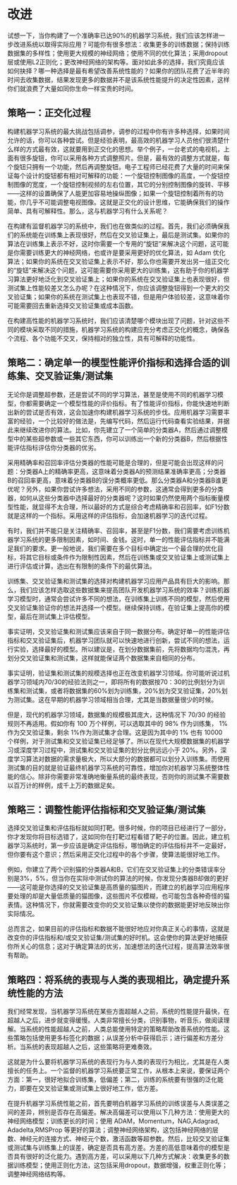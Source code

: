 # 改进

试想一下，当你构建了一个准确率已达90%的机器学习系统，我们应该怎样进一步改进系统以取得实际应用？可能你有很多想法：收集更多的训练数据；保持训练数据集的多样性；使用更大规模的神经网络；使用不同的优化算法；采用dropout层或使用L2正则化；更改神经网络的架构等。面对如此多的选择，我们究竟应该如何抉择？哪一种选择是最有希望改善系统性能的？如果你的团队花费了近半年的时间去收集数据，结果发现更多的数据并不是该系统性能提升的决定性因素，这样你们就浪费了大量如同你生命一样宝贵的时间。

## 策略一：正交化过程

构建机器学习系统的最大挑战包括调参，调参的过程中你有许多种选择，如果时间允许的话，你可以各种尝试。但是经验表明，最高效的机器学习人员他们很清楚什么样的方式最有效，这就要用到正交化的思想。举个例子，一台老式的电视机，上面有很多旋钮，你可以采用各种方式调整照片。但是，最有效的调整方式就是，每个旋钮只拥有一个功能，然后再调整旋钮。电子工程师已经花费了大量的时间来保证每个设计的旋钮都有相对可解释的功能：一个旋钮控制图像的高度，一个旋钮控制图像的宽度，一个旋钮控制视频的左右位置，其它的分别控制图像的旋转、平移——这样的设置确保了人能更加容易地操纵图像；如果一个旋钮控制着所有的功能，你几乎不可能调整电视图像。这就是正交化的设计思维，它能确保我们的操作简单、具有可解释性。那么，这与机器学习有什么关系呢？

在构建有监督机器学习的系统中，我们也在做类似的过程。首先，我们必须确保我们的系统能在训练集上表现很好，然后在交叉验证集上，最后是测试集。如果你的算法在训练集上表示不好，这时你需要一个专用的“旋钮”来解决这个问题，这可能是你需要训练更大的神经网络，也或许是要采用更好的优化算法，如 Adam 优化算法；如果你的系统在交叉验证集上表示不好，那么你也需要开发出另一组正交化的“旋钮”来解决这个问题，这可能需要你采用更大的训练集，这有助于你的机器学习算法更好地泛化到交叉验证集上；如果你的系统在交叉验证集上也表现很好，但测试集上性能较差又怎么办呢？在这种情况下，你应该调整旋钮得到一个更大的交叉验证集；如果你的系统在测试集上也表现不错，但是用户体验较差，这意味着你可能需要回去重新选择交叉验证集或成本函数。

在构建高性能的机器学习系统时，我们应该清楚哪个模块出现了问题，针对这些不同的模块采取不同的措施，机器学习系统的构建应充分考虑正交化的概念，确保各个流程、各个功能不交叉，保持相对的独立性，具有可解释的功能性。

## 策略二：确定单一的模型性能评价指标和选择合适的训练集、交叉验证集/测试集

无论你是调整超参数，还是尝试不同的学习算法，甚至是使用不同的机器学习模型，你都需要确定一个模型性能的评价指标。有了性能评价指标，你能快速地判断出新的尝试是否有效，这会加速你构建机器学习系统的步伐。应用机器学习需要丰富的经验，一个比较好的做法是，先编写代码，然后运行代码查看实验结果，并据此来继续改进你的算法。比如，你先建立了一个简单的分类器A，然后通过调整模型中的某些超参数或一些其它东西，你可以训练出一个新的分类器B，然后根据性能评估指标评估你分类器的优劣。

采用精确率和召回率评估分类器的性能可能是合理的，但是可能会出现这样的问题：分类器A上的精确率更高，这意味着分类器A的预测结果准确率更高；分类器B的召回率更高，意味着分类器B的误分类概率更低。那么分类器A和分类器B谁更优呢？另外，如果你尝试许多想法，采用不同的参数，这通常会得到更多的分类器，如何从这些分类器中选择最好的分类器呢？这时如果仍然使用两个指标衡量模型性能，就显得不太合理，所以最好的方式是综合考虑精确率和召回率，如F1分数就是这样的一个指标。采用这样的评估指标，会加速机器学习的迭代过程。

有时，我们并不能只是关注精确率、召回率，甚至是F1分数，我们需要考虑训练机器学习系统的更多限制因素，如时间、金钱。这时，单一的性能评估指标并不能满足我们的要求。更一般地说，我们需要在多个目标中确定出一个最合理的优化目标，将其它目标或条件作为限制性因素，然后在训练集或交叉验证集上或测试集上进行评估或计算，选出在有限制的条件下的最优算法。

训练集、交叉验证集和测试集的选择对构建机器学习应用产品具有巨大的影响。那么，我们应该怎样选取这些数据集来提高团队开发机器学习系统的效率？训练机器学习模型时，通常会尝试许多不同的想法，在训练集上训练不同的模型，然后使用交叉验证集验证你的想法并选择一个模型。继续保持训练，在验证集上提高你的模型，最后在测试集上评估模型。

事实证明，交叉验证集和测试集应该来自于同一数据分布。确定好单一的性能评估指标和交叉验证集后，机器学习团队就可以快速地进行创新，尝试不同的想法，运行实验，选择最好的模型。所以建议是，在划分数据集前，先将数据均匀混洗，再划分交叉验证集和测试集，这样就能保证两个数据集来自相同的分布。

事实证明，验证集和测试集的规模选择也正在改变机器学习领域。你可能听说过机器学习领域内70/30的经验法则之一，即将所有的数据按70：30的比例划分为训练集和测试集，或者将数据集的60%划为训练集，20%划为交叉验证集，20%划为测试集。这在早期的机器学习领域相当合理，尤其是当数据量很少的时候。

但是，现代的机器学习领域，数据集的规模极其庞大，这种情况下 70/30 的经验规则不再适用。假如你有 100 万个样例，可以选取其中的 98% 作为训练集， 1%作为交叉验证集，剩余 1%作为测试集才合理。这是因为其中的 1% 也有 10000 个样例，对于测试集和交叉验证集已经足够了。所以在现代大规模数据集的机器学习或深度学习过程中，测试集和交叉验证集的划分比例远远小于 20%。另外，深度学习算法对数据的需求量极大，所以大部分的数据都可以划分入训练集。而使用测试集的目的就是验证最终机器学习系统的可靠性，增加你对机器学习系统整体性能的信心。除非你需要非常准确地衡量系统的最终表现，否则你的测试集不需要数以百万计的样例，成千上万的数据足矣。

## 策略三：调整性能评估指标和交叉验证集/测试集

选择交叉验证集和评估指标就如同打靶。很多时候，你的项目已经进行了一部分，你才发现你将目标选错了，这如同你在打靶过程看错了靶子的位置。因此，建立机器学习系统时，第一步应该是确定评估指标，哪怕确定的评估指标并不一定最好，但你要有这个意识；然后采用正交化过程中的各个步骤，使算法能很好地工作。

例如，你建立了两个识别猫的分类器A和B，它们在交叉验证集上的分类错误率分别是3%，5%，但当你在实际中测试你的算法的时候，你发现分类器B却做的更好——这可能是你选择的交叉验证集是高质量的猫图片，而建立的机器学习应用程序要处理的却是大量低质量的猫图像，这些图片不仅模糊，也可能包含各种奇怪的猫表情。这种情况下，你就需要改变你的交叉验证集以使你的数据能更好地反映出你实际情况。

总而言之，如果目前的评估指标和数据不能很好地应对你真正关心的事情，这就是改变你的评估指标和/或交叉验证集/测试集的好时机。这会使你的算法更好地捕获你所关心的信息；这对于确定算法的优劣，加速想法的迭代过程，提高算法效率很有帮助。

## 策略四：将系统的表现与人类的表现相比，确定提升系统性能的方法

我们经常发现，当机器学习系统在某些方面超越人之前，系统的性能提升最快，在超越人之后，进步就变得缓慢。人类非常擅长分类，识别事物，听音乐，做阅读理解。当系统的性能超越人之前，人类总能使用特定的策略帮助改善系统的性能。这些策略包括使用更多标签化的数据；从误差分析中获得启示；进行偏差和方差分析。当系统的表现超越人之后，这些策略将更难奏效。

这就是为什么要将机器学习系统的表现行为与人类的表现行为相比，尤其是在人类擅长的任务上。一个监督的机器学习系统要正常工作，从根本上来说，要保证两个方面：第一，很好地拟合训练集，低偏差；第二，训练的系统要有很强的泛化能力，即要在交叉验证集或测试集上很好地工作，低方差。

在提升机器学习系统性能之前，首先要明白机器学习系统的训练误差与人类误差之间的差异，辨别是否存在高偏差。解决高偏差可以使用以下几种方法：使用更大的神经网络模型；训练更长的时间；使用 ADAM，Momentum，NAG,Adagrad, Adadelta,RMSProp 等更好的算法；调整神经网络架构，这包括神经网络的层数、神经元的连接方式、神经元个数，激活函数等超参数。然后，比较交叉验证集或测试集与训练集上的误差，确定是否具有高方差。方差的高低意味着你的模型是否具有很好的泛化能力。遇到高方差，可以采用以下几种方式解决：收集更多的数据训练模型；使用正则化方法，这包括采用dropout，数据增强，权重正则化等；调整神经网络结构等。

[1]: http://www.mittrchina.com/news/973
